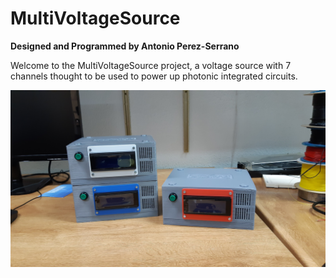 # MultiVoltageSource

<b> Designed and Programmed by Antonio Perez-Serrano </b> 


Welcome to the MultiVoltageSource project, a voltage source with 7 channels thought to be used to power up photonic integrated circuits.

<img src="images/Sources.jpg"
     title="MultiVoltageSources finished and ready to work.">
